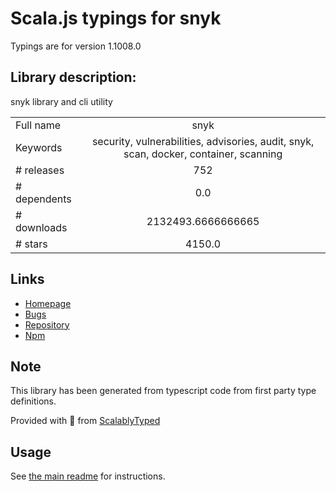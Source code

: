 
# Scala.js typings for snyk

Typings are for version 1.1008.0

## Library description:
snyk library and cli utility

|                    |                 |
| ------------------ | :-------------: |
| Full name          | snyk |
| Keywords           | security, vulnerabilities, advisories, audit, snyk, scan, docker, container, scanning |
| # releases         | 752 |
| # dependents       | 0.0 |
| # downloads        | 2132493.6666666665 |
| # stars            | 4150.0 |

## Links
- [Homepage](https://github.com/snyk/snyk#readme)
- [Bugs](https://github.com/snyk/snyk/issues)
- [Repository](https://github.com/snyk/snyk)
- [Npm](https://www.npmjs.com/package/snyk)
    


## Note
This library has been generated from typescript code from first party type definitions.

Provided with :purple_heart: from [ScalablyTyped](https://github.com/oyvindberg/ScalablyTyped)

## Usage
See [the main readme](../../readme.md) for instructions.


